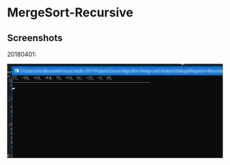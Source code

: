 # MergeSort-Recursive

## Screenshots

20180401:

![](Res4GitHub/20180401_MergeSort-Recursive.gif?raw=true)
